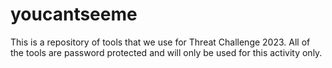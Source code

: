 # youcantseeme
This is a repository of tools that we use for Threat Challenge 2023. All of the tools are password protected and will only be used for this activity only. 
